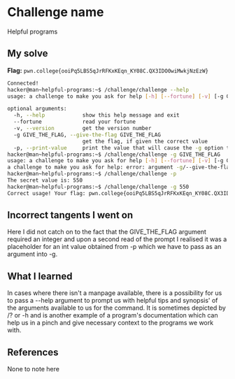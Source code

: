 # Challenge name
Helpful programs

## My solve
**Flag:** `pwn.college{ooiPq5LBS5qJrRFKxKEqn_KY08C.QX3IDO0wiMwkjNzEzW}`

```bash
Connected!                                                                        
hacker@man~helpful-programs:~$ /challenge/challenge --help
usage: a challenge to make you ask for help [-h] [--fortune] [-v] [-g GIVE_THE_FLAG] [-p]

optional arguments:
  -h, --help            show this help message and exit
  --fortune             read your fortune
  -v, --version         get the version number
  -g GIVE_THE_FLAG, --give-the-flag GIVE_THE_FLAG
                        get the flag, if given the correct value
  -p, --print-value     print the value that will cause the -g option to give you the flag
hacker@man~helpful-programs:~$ /challenge/challenge -g GIVE_THE_FLAG
usage: a challenge to make you ask for help [-h] [--fortune] [-v] [-g GIVE_THE_FLAG] [-p]
a challenge to make you ask for help: error: argument -g/--give-the-flag: invalid int value: 'GIVE_THE_FLAG'
hacker@man~helpful-programs:~$ /challenge/challenge -p
The secret value is: 550
hacker@man~helpful-programs:~$ /challenge/challenge -g 550
Correct usage! Your flag: pwn.college{ooiPq5LBS5qJrRFKxKEqn_KY08C.QX3IDO0wiMwkjNzEzW}
```

## Incorrect tangents I went on 
Here I did not catch on to the fact that the GIVE_THE_FLAG argument required an integer and upon a second read of the prompt I realised it was a placeholder for an int value obtained from -p which we have to pass as an argument into -g. 

## What I learned
In cases where there isn't a manpage available, there is a possibility for us to pass a --help argument to prompt us with helpful tips and synopsis' of the arguments available to us for the command. It is sometimes depicted by /? or -h and is another example of a program's documentation which can help us in a pinch and give necessary context to the programs we work with.

## References 
None to note here